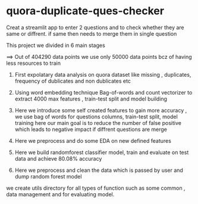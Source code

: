 # quora-duplicate-ques-checker

Creat a streamlit app to enter 2 questions and to check whether they are same or diffrent. if same then needs to merge them in single question

This project we divided in 6 main stages

==> Out of 404290 data points we use only 50000 data points bcz of having less resources to train

1) First expolatary data analysis on quora dataset like missing , duplicates, frequency of dublicates and non dublicates etc

2) Using word embedding technique Bag-of-words and count vectorizer to extract 4000 max features , train-test split and model building

3) Here we introduce some self created features to gain more accuracy , we use bag of words for questions columns, train-test split, model training
	here our main goal is to reduce the number of false positive which leads to negative impact if diffrent questions are merge

4) Here we preprocess and do some EDA on new defined features

5) Here we build randomforest classifier model, train and evaluate on test data and achieve 80.08% accuracy

6) Here we preprocess and clean the data which is passed by user and dump random forest model 

we create utils directory for all types of function such as some common , data management and for evaluating model. 
